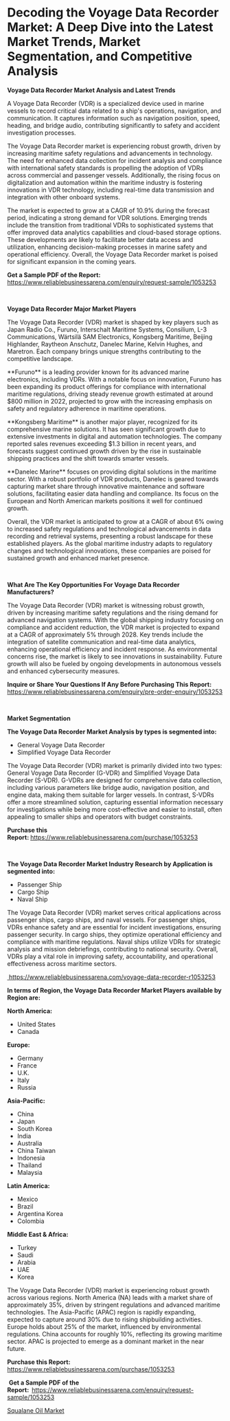 <p><h1>Decoding the Voyage Data Recorder Market: A Deep Dive into the Latest Market Trends, Market Segmentation, and Competitive Analysis</h1></p><p><strong>Voyage Data Recorder Market Analysis and Latest Trends</strong></p>
<p><p>A Voyage Data Recorder (VDR) is a specialized device used in marine vessels to record critical data related to a ship's operations, navigation, and communication. It captures information such as navigation position, speed, heading, and bridge audio, contributing significantly to safety and accident investigation processes.</p><p>The Voyage Data Recorder market is experiencing robust growth, driven by increasing maritime safety regulations and advancements in technology. The need for enhanced data collection for incident analysis and compliance with international safety standards is propelling the adoption of VDRs across commercial and passenger vessels. Additionally, the rising focus on digitalization and automation within the maritime industry is fostering innovations in VDR technology, including real-time data transmission and integration with other onboard systems.</p><p>The market is expected to grow at a CAGR of 10.9% during the forecast period, indicating a strong demand for VDR solutions. Emerging trends include the transition from traditional VDRs to sophisticated systems that offer improved data analytics capabilities and cloud-based storage options. These developments are likely to facilitate better data access and utilization, enhancing decision-making processes in marine safety and operational efficiency. Overall, the Voyage Data Recorder market is poised for significant expansion in the coming years.</p></p>
<p><strong>Get a Sample PDF of the Report:&nbsp;</strong> <a href="https://www.reliablebusinessarena.com/enquiry/request-sample/1053253?utm_campaign=2988&utm_medium=2&utm_source=Github&utm_content=ia&utm_term=22032025&utm_id=voyage-data-recorder">https://www.reliablebusinessarena.com/enquiry/request-sample/1053253</a></p>
<p>&nbsp;</p>
<p><strong>Voyage Data Recorder Major Market Players</strong></p>
<p><p>The Voyage Data Recorder (VDR) market is shaped by key players such as Japan Radio Co., Furuno, Interschalt Maritime Systems, Consilium, L-3 Communications, Wärtsilä SAM Electronics, Kongsberg Maritime, Beijing Highlander, Raytheon Anschutz, Danelec Marine, Kelvin Hughes, and Maretron. Each company brings unique strengths contributing to the competitive landscape.</p><p>**Furuno** is a leading provider known for its advanced marine electronics, including VDRs. With a notable focus on innovation, Furuno has been expanding its product offerings for compliance with international maritime regulations, driving steady revenue growth estimated at around $800 million in 2022, projected to grow with the increasing emphasis on safety and regulatory adherence in maritime operations.</p><p>**Kongsberg Maritime** is another major player, recognized for its comprehensive marine solutions. It has seen significant growth due to extensive investments in digital and automation technologies. The company reported sales revenues exceeding $1.3 billion in recent years, and forecasts suggest continued growth driven by the rise in sustainable shipping practices and the shift towards smarter vessels.</p><p>**Danelec Marine** focuses on providing digital solutions in the maritime sector. With a robust portfolio of VDR products, Danelec is geared towards capturing market share through innovative maintenance and software solutions, facilitating easier data handling and compliance. Its focus on the European and North American markets positions it well for continued growth.</p><p>Overall, the VDR market is anticipated to grow at a CAGR of about 6% owing to increased safety regulations and technological advancements in data recording and retrieval systems, presenting a robust landscape for these established players. As the global maritime industry adapts to regulatory changes and technological innovations, these companies are poised for sustained growth and enhanced market presence.</p></p>
<p>&nbsp;</p>
<p><strong>What Are The Key Opportunities For Voyage Data Recorder Manufacturers?</strong></p>
<p><p>The Voyage Data Recorder (VDR) market is witnessing robust growth, driven by increasing maritime safety regulations and the rising demand for advanced navigation systems. With the global shipping industry focusing on compliance and accident reduction, the VDR market is projected to expand at a CAGR of approximately 5% through 2028. Key trends include the integration of satellite communication and real-time data analytics, enhancing operational efficiency and incident response. As environmental concerns rise, the market is likely to see innovations in sustainability. Future growth will also be fueled by ongoing developments in autonomous vessels and enhanced cybersecurity measures.</p></p>
<p><strong>Inquire or Share Your Questions If Any Before Purchasing This Report:</strong> <a href="https://www.reliablebusinessarena.com/enquiry/pre-order-enquiry/1053253?utm_campaign=2988&utm_medium=2&utm_source=Github&utm_content=ia&utm_term=22032025&utm_id=voyage-data-recorder">https://www.reliablebusinessarena.com/enquiry/pre-order-enquiry/1053253</a></p>
<p>&nbsp;</p>
<p><strong>Market Segmentation</strong></p>
<p><strong>The Voyage Data Recorder Market Analysis by types is segmented into:</strong></p>
<p><ul><li>General Voyage Data Recorder</li><li>Simplified Voyage Data Recorder</li></ul></p>
<p><p>The Voyage Data Recorder (VDR) market is primarily divided into two types: General Voyage Data Recorder (G-VDR) and Simplified Voyage Data Recorder (S-VDR). G-VDRs are designed for comprehensive data collection, including various parameters like bridge audio, navigation position, and engine data, making them suitable for larger vessels. In contrast, S-VDRs offer a more streamlined solution, capturing essential information necessary for investigations while being more cost-effective and easier to install, often appealing to smaller ships and operators with budget constraints.</p></p>
<p><strong>Purchase this Report:&nbsp;</strong><a href="https://www.reliablebusinessarena.com/purchase/1053253?utm_campaign=2988&utm_medium=2&utm_source=Github&utm_content=ia&utm_term=22032025&utm_id=voyage-data-recorder">https://www.reliablebusinessarena.com/purchase/1053253</a></p>
<p>&nbsp;</p>
<p><strong>The Voyage Data Recorder Market Industry Research by Application is segmented into:</strong></p>
<p><ul><li>Passenger Ship</li><li>Cargo Ship</li><li>Naval Ship</li></ul></p>
<p><p>The Voyage Data Recorder (VDR) market serves critical applications across passenger ships, cargo ships, and naval vessels. For passenger ships, VDRs enhance safety and are essential for incident investigations, ensuring passenger security. In cargo ships, they optimize operational efficiency and compliance with maritime regulations. Naval ships utilize VDRs for strategic analysis and mission debriefings, contributing to national security. Overall, VDRs play a vital role in improving safety, accountability, and operational effectiveness across maritime sectors.</p></p>
<p><a href="https://www.reliablebusinessarena.com/voyage-data-recorder-r1053253?utm_campaign=2988&utm_medium=2&utm_source=Github&utm_content=ia&utm_term=22032025&utm_id=voyage-data-recorder">&nbsp;https://www.reliablebusinessarena.com/voyage-data-recorder-r1053253</a></p>
<p><strong>In terms of Region, the Voyage Data Recorder Market Players available by Region are:</strong></p>
<p>
    <p> <strong> North America: </strong>
        <ul>
            <li>United States</li>
            <li>Canada</li>
        </ul>
        </p> 
    <p> <strong> Europe: </strong>
        <ul>
            <li>Germany</li>
            <li>France</li>
            <li>U.K.</li>
            <li>Italy</li>
            <li>Russia</li>
        </ul>
        </p> 
    <p> <strong> Asia-Pacific: </strong>
        <ul>
            <li>China</li>
            <li>Japan</li>
            <li>South Korea</li>
            <li>India</li>
            <li>Australia</li>
            <li>China Taiwan</li>
            <li>Indonesia</li>
            <li>Thailand</li>
            <li>Malaysia</li>
        </ul>
        </p> 
    <p> <strong> Latin America: </strong>
        <ul>
            <li>Mexico</li>
            <li>Brazil</li>
            <li>Argentina Korea</li>
            <li>Colombia</li>
        </ul>
        </p> 
    <p> <strong> Middle East & Africa: </strong>
        <ul>
            <li>Turkey</li>
            <li>Saudi</li>
            <li>Arabia</li>
            <li>UAE</li>
            <li>Korea</li>
        </ul>
    </p>
    </p>
<p><p>The Voyage Data Recorder (VDR) market is experiencing robust growth across various regions. North America (NA) leads with a market share of approximately 35%, driven by stringent regulations and advanced maritime technologies. The Asia-Pacific (APAC) region is rapidly expanding, expected to capture around 30% due to rising shipbuilding activities. Europe holds about 25% of the market, influenced by environmental regulations. China accounts for roughly 10%, reflecting its growing maritime sector. APAC is projected to emerge as a dominant market in the near future.</p></p>
<p><strong>Purchase this Report: </strong><a href="https://www.reliablebusinessarena.com/purchase/1053253?utm_campaign=2988&utm_medium=2&utm_source=Github&utm_content=ia&utm_term=22032025&utm_id=voyage-data-recorder">https://www.reliablebusinessarena.com/purchase/1053253</a></p>
<p>&nbsp;<strong>Get a Sample PDF of the Report:&nbsp;&nbsp;</strong><a href="https://www.reliablebusinessarena.com/enquiry/request-sample/1053253?utm_campaign=2988&utm_medium=2&utm_source=Github&utm_content=ia&utm_term=22032025&utm_id=voyage-data-recorder">https://www.reliablebusinessarena.com/enquiry/request-sample/1053253</a></p>
<p><strong></strong></p>
<p><p><a href="https://github.com/pidlisseas/Market-Research-Report-List-1/blob/main/squalane-oil-market.md?utm_campaign=2988&utm_medium=2&utm_source=Github&utm_content=ia&utm_term=22032025&utm_id=voyage-data-recorder">Squalane Oil Market</a></p></p>